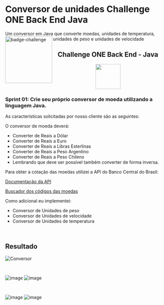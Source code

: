 # Conversor de unidades Challenge ONE Back End Java
Um conversor em Java que converte moedas, unidades de temperatura, unidades de peso e unidades de velocidade
<img align=left src="https://i.imgur.com/P9fjzh4.png" height=150 alt="badge-challenge">

<h2 align=center>Challenge ONE Back End - Java</h2>

<div align=center>

<img height="80" margin="10" src="https://i.imgur.com/9Gq6RS0.png">
</div>

### Sprint 01: Crie seu próprio conversor de moeda utilizando a linguagem Java.


As características solicitadas por nosso cliente são as seguintes:

O conversor de moeda deverá:

- Converter de Reais a Dólar
- Converter de Reais a Euro
- Converter de Reais a Libras Esterlinas
- Converter de Reais a Peso Argentino
- Converter de Reais a Peso Chileno
- Lembrando que deve ser possível também converter de forma inversa.

Para obter a cotação das moedas utilizei a API do Banco Central do Brasil:

[Documentação da API](https://dadosabertos.bcb.gov.br/dataset/dados-cadastrais-de-entidades-autorizadas/resource/8600cf18-b981-456c-9ed1-bddec2690b71)

[Buscador dos códigos das moedas](https://www3.bcb.gov.br/sgspub/localizarseries/localizarSeries.do?method=prepararTelaLocalizarSeries)

Como adicional eu implementei:

- Conversor de Unidades de peso
- Conversor de Unidades de velocidade
- Conversor de Unidades de temperatura

<br>

## Resultado

![Conversor](https://user-images.githubusercontent.com/67373586/227186320-a5d64c8e-f069-4d2e-a299-117310e91c26.gif)

<br>

![image](https://user-images.githubusercontent.com/67373586/226997648-9a528198-992d-47bc-b78d-7a51fdb48641.png)
![image](https://user-images.githubusercontent.com/67373586/226997766-9077192d-84e7-4737-9932-1aad5691edc8.png)

<br>

![image](https://user-images.githubusercontent.com/67373586/226997950-4db4e518-6270-42bb-9626-df5d3074e9af.png)
![image](https://user-images.githubusercontent.com/67373586/226998178-0ce1baa2-c41a-472e-a1d1-08fed6ff6b37.png)



